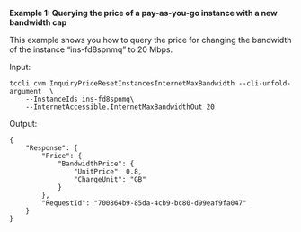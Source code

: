 **Example 1: Querying the price of a pay-as-you-go instance with a new bandwidth cap**

This example shows you how to query the price for changing the bandwidth of the instance “ins-fd8spnmq” to 20 Mbps.

Input: 

```
tccli cvm InquiryPriceResetInstancesInternetMaxBandwidth --cli-unfold-argument  \
    --InstanceIds ins-fd8spnmq\
    --InternetAccessible.InternetMaxBandwidthOut 20
```

Output: 
```
{
    "Response": {
        "Price": {
            "BandwidthPrice": {
                "UnitPrice": 0.8,
                "ChargeUnit": "GB"
            }
        },
        "RequestId": "700864b9-85da-4cb9-bc80-d99eaf9fa047"
    }
}
```

